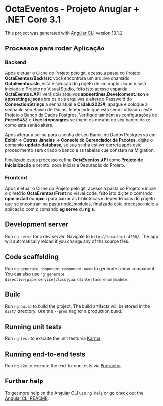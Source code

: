# OctaEventos - Projeto Anuglar + .NET Core 3.1

This project was generated with [Angular CLI](https://github.com/angular/angular-cli) version  13.1.2

## Processos para rodar Aplicação

### **Backend** 

Após efetuar o Clone do Projeto pelo git, acesse a pasta do Projeto **OctaEventos/Back/src**  você encontrará um arquivo chamado **OctaEventos.sln**, está e solução do projeto de um duplo clique e será iniciado o Projeto no Visual Studio, feito isto acesse espanda **OctaEventos.API**, verá dois arquivos **appsettings.Development.json** e **appsettings.json** abre os dois arquivos e altere o Password do **ConnectionStrings** a senha atual é **Cadalu2022#**, apague e coloque a senha do seu Banco de Dados, lembrando que está sendo utlizado neste Projeto o Banco de Dados Postgres. Verifique também as configurações de **Port=5432** e **User Id=postgres** se forem os mesmo do seu banco deixe como está senão altere.

Após alterar a senha para a senha do seu Banco de Dados Postgres vá em **Exibir** => **Outras Janelas** => **Console do Gerenciador de Pacotes**, digite o comando **update-database**, se sua senha estiver correta após este procedimento será criado o banco e as tabelas que constam na Migration.

Finalizado estes processo defina **OctaEventos.API** como **Projeto de Inicialização** e pronto, pode Iniciar a Depuração do Projeto.

### **Frontend**

Após efetuar o Clone do Projeto pelo git, acesse a pasta do Projeto e inicie o diretório **OctaEventos/Front** no visual code, feito isto digite o comando **npm install** ou **npm i** para baixar as bibliotecas e dependências do projeto que se encontram na pasta node_modules, finalizado este processo inicie a aplicação com o comando **ng serve** ou **ng s**.

## Development server

Run `ng serve` for a dev server. Navigate to `http://localhost:4200/`. The app will automatically reload if you change any of the source files.

## Code scaffolding

Run `ng generate component component-name` to generate a new component. You can also use `ng generate directive|pipe|service|class|guard|interface|enum|module`.

## Build

Run `ng build` to build the project. The build artifacts will be stored in the `dist/` directory. Use the `--prod` flag for a production build.

## Running unit tests

Run `ng test` to execute the unit tests via [Karma](https://karma-runner.github.io/).

## Running end-to-end tests

Run `ng e2e` to execute the end-to-end tests via [Protractor](http://www.protractortest.org/).

## Further help

To get more help on the Angular CLI use `ng help` or go check out the [Angular CLI README](https://github.com/angular/angular-cli/blob/master/README.md).